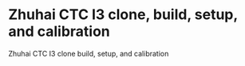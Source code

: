 # Zhuhai CTC I3 clone, build, setup, and calibration
Zhuhai CTC I3 clone build, setup, and calibration
